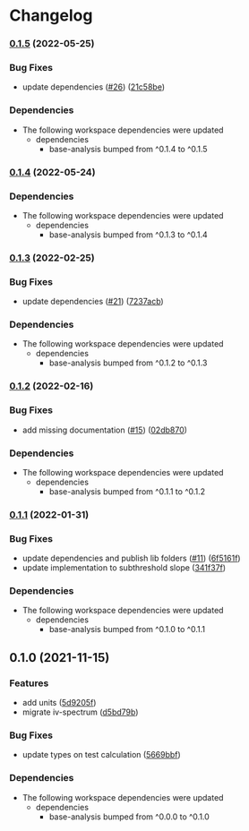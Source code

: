 # Changelog

### [0.1.5](https://www.github.com/cheminfo/analysis/compare/iv-analysis-v0.1.4...iv-analysis-v0.1.5) (2022-05-25)


### Bug Fixes

* update dependencies ([#26](https://www.github.com/cheminfo/analysis/issues/26)) ([21c58be](https://www.github.com/cheminfo/analysis/commit/21c58beb1aeb2df5e4629347edf7b4eb696116e1))


### Dependencies

* The following workspace dependencies were updated
  * dependencies
    * base-analysis bumped from ^0.1.4 to ^0.1.5

### [0.1.4](https://www.github.com/cheminfo/analysis/compare/iv-analysis-v0.1.3...iv-analysis-v0.1.4) (2022-05-24)


### Dependencies

* The following workspace dependencies were updated
  * dependencies
    * base-analysis bumped from ^0.1.3 to ^0.1.4

### [0.1.3](https://www.github.com/cheminfo/analysis/compare/iv-analysis-v0.1.2...iv-analysis-v0.1.3) (2022-02-25)


### Bug Fixes

* update dependencies ([#21](https://www.github.com/cheminfo/analysis/issues/21)) ([7237acb](https://www.github.com/cheminfo/analysis/commit/7237acbb0db1060a93f23b9c24b5bca890c66422))


### Dependencies

* The following workspace dependencies were updated
  * dependencies
    * base-analysis bumped from ^0.1.2 to ^0.1.3

### [0.1.2](https://www.github.com/cheminfo/analysis/compare/iv-analysis-v0.1.1...iv-analysis-v0.1.2) (2022-02-16)


### Bug Fixes

* add missing documentation ([#15](https://www.github.com/cheminfo/analysis/issues/15)) ([02db870](https://www.github.com/cheminfo/analysis/commit/02db8705df92c7756cdd1188ddbaab234209d438))


### Dependencies

* The following workspace dependencies were updated
  * dependencies
    * base-analysis bumped from ^0.1.1 to ^0.1.2

### [0.1.1](https://www.github.com/cheminfo/analysis/compare/iv-analysis-v0.1.0...iv-analysis-v0.1.1) (2022-01-31)


### Bug Fixes

* update dependencies and publish lib folders ([#11](https://www.github.com/cheminfo/analysis/issues/11)) ([6f5161f](https://www.github.com/cheminfo/analysis/commit/6f5161f8c9fd51845e82b975229398a3b6c1211c))
* update implementation to subthreshold slope ([341f37f](https://www.github.com/cheminfo/analysis/commit/341f37fba165795fe158016536351979517b5e9e))


### Dependencies

* The following workspace dependencies were updated
  * dependencies
    * base-analysis bumped from ^0.1.0 to ^0.1.1

## 0.1.0 (2021-11-15)


### Features

* add units ([5d9205f](https://www.github.com/cheminfo/analysis/commit/5d9205fbc2a9baa84caf32d3f30db147eeaa4c51))
* migrate iv-spectrum ([d5bd79b](https://www.github.com/cheminfo/analysis/commit/d5bd79ba8a1e1ffe738dc32f59fa5f8f4201b852))


### Bug Fixes

* update types on test calculation ([5669bbf](https://www.github.com/cheminfo/analysis/commit/5669bbf90a8fb6af89bd76f51e9cd82d3b85eb16))



### Dependencies

* The following workspace dependencies were updated
  * dependencies
    * base-analysis bumped from ^0.0.0 to ^0.1.0